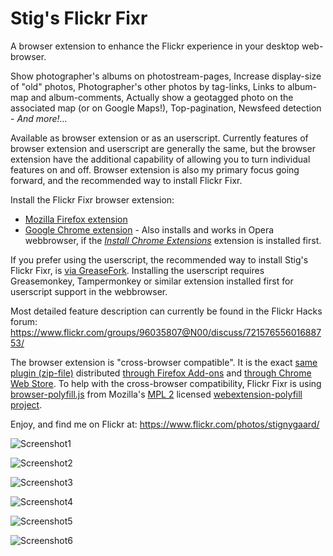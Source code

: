 # Stig's Flickr Fixr

A browser extension to enhance the Flickr experience in your desktop web-browser.

Show photographer's albums on photostream-pages, Increase display-size of "old" photos, Photographer's other photos by tag-links, Links to album-map and album-comments, Actually show a geotagged photo on the associated map (or on Google Maps!), Top-pagination, Newsfeed detection - _And more!..._

Available as browser extension or as an userscript. Currently features of browser extension and userscript are generally the same, but the browser extension have the additional capability of allowing you to turn individual features on and off. Browser extension is also my primary focus going forward, and the recommended way to install Flickr Fixr.

Install the Flickr Fixr browser extension:
* [Mozilla Firefox extension](https://addons.mozilla.org/addon/flickr-fixr?src=external-github)
* [Google Chrome extension](https://chrome.google.com/webstore/detail/flickr-fixr/ledhkkpililplmmfcfnhkgifmcnboonb) - Also installs and works in Opera webbrowser, if the _[Install Chrome Extensions](https://addons.opera.com/extensions/details/install-chrome-extensions/)_ extension is installed first.

If you prefer using the userscript, the recommended way to install Stig's Flickr Fixr, is [via GreaseFork](https://greasyfork.org/scripts/12008-stig-s-flickr-fixr). Installing the userscript requires Greasemonkey, Tampermonkey or similar extension installed first for userscript support in the webbrowser.

Most detailed feature description can currently be found in the Flickr Hacks forum: https://www.flickr.com/groups/96035807@N00/discuss/72157655601688753/

The browser extension is "cross-browser compatible". It is the exact [same plugin (zip-file)](https://github.com/StigNygaard/Stigs_Flickr_Fixr/releases) distributed [through Firefox Add-ons](https://addons.mozilla.org/addon/flickr-fixr?src=external-github) and [through Chrome Web Store](https://chrome.google.com/webstore/detail/flickr-fixr/ledhkkpililplmmfcfnhkgifmcnboonb). To help with the cross-browser compatibility, Flickr Fixr is using [browser-polyfill.js](https://github.com/StigNygaard/Stigs_Flickr_Fixr/tree/master/lib/mozilla) from Mozilla's [MPL 2](https://raw.githubusercontent.com/StigNygaard/Stigs_Flickr_Fixr/master/lib/mozilla/LICENSE) licensed [webextension-polyfill project](https://github.com/mozilla/webextension-polyfill).

Enjoy, and find me on Flickr at: https://www.flickr.com/photos/stignygaard/

![Screenshot1](https://farm5.staticflickr.com/4849/32276158568_9d9850ba00_z.jpg)

![Screenshot2](https://farm6.staticflickr.com/5831/20952174156_224096cb38_z.jpg)
 
![Screenshot3](https://farm1.staticflickr.com/647/20735265579_4b5438534d_z.jpg)
 
![Screenshot4](https://c2.staticflickr.com/6/5792/23292293241_0ac027074b_z.jpg)
 
![Screenshot5](https://c2.staticflickr.com/2/1464/24542608253_4668534b77_z.jpg)
 
![Screenshot6](https://c1.staticflickr.com/5/4323/35889673300_b36f445f4b_z.jpg)

